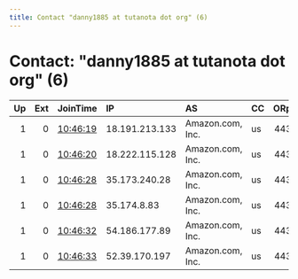 ```yaml
---
title: Contact "danny1885 at tutanota dot org" (6)
---
```


# Contact: "danny1885 at tutanota dot org" (6)

|   Up |   Ext | JoinTime                                                                                            | IP             | AS               | CC   |   ORp |   Dirp | OS    | Version   | Nickname   |   eFamMembers |
|-----:|------:|:----------------------------------------------------------------------------------------------------|:---------------|:-----------------|:-----|------:|-------:|:------|:----------|:-----------|--------------:|
|    1 |     0 | [10:46:19](https://metrics.torproject.org/rs.html#details/6411ACF5BE5C118CC6FA74773DE355155A4AA776) | 18.191.213.133 | Amazon.com, Inc. | us   |   443 |  35941 | Linux | 0.4.2.5   | damon      |            55 |
|    1 |     0 | [10:46:20](https://metrics.torproject.org/rs.html#details/80554900657581BE6A52608662A85D052004F853) | 18.222.115.128 | Amazon.com, Inc. | us   |   443 |  20077 | Linux | 0.4.2.5   | damien     |            55 |
|    1 |     0 | [10:46:28](https://metrics.torproject.org/rs.html#details/875564D0DAEB047F2A08DA341D39785BF9195BB2) | 35.173.240.28  | Amazon.com, Inc. | us   |   443 |  32049 | Linux | 0.4.2.5   | daren      |            55 |
|    1 |     0 | [10:46:28](https://metrics.torproject.org/rs.html#details/BF0AE9C6734D88212A55C19C757FAE87DC8F1769) | 35.174.8.83    | Amazon.com, Inc. | us   |   443 |  18979 | Linux | 0.4.2.5   | darrel     |            55 |
|    1 |     0 | [10:46:32](https://metrics.torproject.org/rs.html#details/67B1D872BED0967F56B435462F5178A9F1320A45) | 54.186.177.89  | Amazon.com, Inc. | us   |   443 |  26787 | Linux | 0.4.2.5   | daria      |            55 |
|    1 |     0 | [10:46:33](https://metrics.torproject.org/rs.html#details/A573DD26D11A2B53D246C111DDFF3404CAAD1567) | 52.39.170.197  | Amazon.com, Inc. | us   |   443 |  13883 | Linux | 0.4.2.5   | darko      |            55 |
